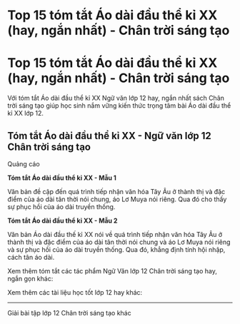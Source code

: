 # Top 15 tóm tắt Áo dài đầu thể kỉ XX (hay, ngắn nhất) - Chân trời sáng tạo

# Top 15 tóm tắt Áo dài đầu thể kỉ XX (hay, ngắn nhất) - Chân trời sáng tạo

Với tóm tắt Áo dài đầu thể kỉ XX Ngữ văn lớp 12 hay, ngắn nhất sách Chân trời sáng tạo giúp học sinh nắm vững kiến thức trọng tâm bài Áo dài đầu thể kỉ XX lớp 12.

## Tóm tắt Áo dài đầu thể kỉ XX - Ngữ văn lớp 12 Chân trời sáng tạo

Quảng cáo

**Tóm tắt Áo dài đầu thể kỉ XX - Mẫu 1**

Văn bản đề cập đến quá trình tiếp nhận văn hóa Tây Âu ở thành thị và đặc điểm của áo dài tân thời nói chung, áo Lơ Muya nói riêng. Qua đó cho thấy sự phục hồi của áo dài truyền thống.

**Tóm tắt Áo dài đầu thể kỉ XX - Mẫu 2**

Văn bản Áo dài đầu thế kỉ XX nói về quá trình tiếp nhận văn hóa Tây Âu ở thành thị và đặc điểm của áo dài tân thời nói chung và áo Lơ Muya nói riêng và sự phục hồi của áo dài truyền thống. Qua đó, khẳng định tính hội nhập, cách tân áo dài.

Xem thêm tóm tắt các tác phẩm Ngữ Văn lớp 12 Chân trời sáng tạo hay, ngắn gọn khác:

Xem thêm các tài liệu học tốt lớp 12 hay khác:

* * *

Giải bài tập lớp 12 Chân trời sáng tạo khác

